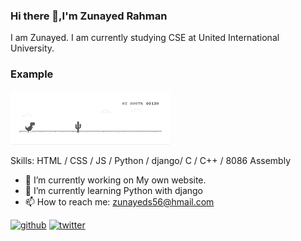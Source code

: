 ### Hi there 👋,I'm Zunayed Rahman
I am Zunayed. I am currently studying CSE at United International University.

### Example
 <img src="https://github.com/RahmanZunayed/RahmanZunayed/blob/main/jump%20on%20it.gif" width="256" />

Skills: HTML / CSS / JS / Python / django/ C / C++ / 8086 Assembly

- 🔭 I’m currently working on My own website. 
- 🌱 I’m currently learning Python with django 
- 📫 How to reach me: zunayeds56@hmail.com 


[<img src='https://cdn.jsdelivr.net/npm/simple-icons@3.0.1/icons/github.svg' alt='github' height='40'>](https://github.com/RahmanZunayed)  [<img src='https://cdn.jsdelivr.net/npm/simple-icons@3.0.1/icons/twitter.svg' alt='twitter' height='40'>](https://twitter.com/Zshawon12)  


